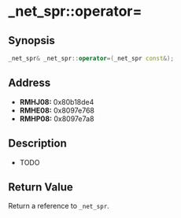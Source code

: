 # _net_spr::operator=



Synopsis
--------
```C++
_net_spr& _net_spr::operator=(_net_spr const&);
```



Address
-------
 * __RMHJ08:__ 0x80b18de4
 * __RMHE08:__ 0x8097e768
 * __RMHP08:__ 0x8097e7a8



Description
-----------
 * TODO



Return Value
------------
Return a reference to ```_net_spr```.
